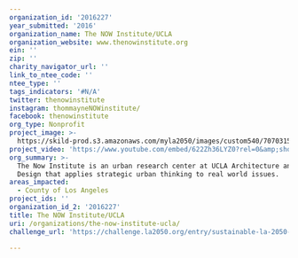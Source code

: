 ```yaml
---
organization_id: '2016227'
year_submitted: '2016'
organization_name: The NOW Institute/UCLA
organization_website: www.thenowinstitute.org
ein: ''
zip: ''
charity_navigator_url: ''
link_to_ntee_code: ''
ntee_type: ''
tags_indicators: '#N/A'
twitter: thenowinstitute
instagram: thommayneNOWinstitute/
facebook: thenowinstitute
org_type: Nonprofit
project_image: >-
  https://skild-prod.s3.amazonaws.com/myla2050/images/custom540/7070315265741-team91.png
project_video: 'https://www.youtube.com/embed/622Zh36LYZ0?rel=0&amp;showinfo=0'
org_summary: >-
  The Now Institute is an urban research center at UCLA Architecture and Urban
  Design that applies strategic urban thinking to real world issues.
areas_impacted:
  - County of Los Angeles
project_ids: ''
organization_id_2: '2016227'
title: The NOW Institute/UCLA
uri: /organizations/the-now-institute-ucla/
challenge_url: 'https://challenge.la2050.org/entry/sustainable-la-2050-gis-portal'

---
```


